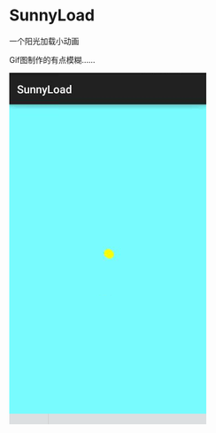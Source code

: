 # SunnyLoad
一个阳光加载小动画

Gif图制作的有点模糊……


![](https://github.com/wuapnjie/SunnyLoad/blob/master/app/sceenshots/SunnyLoad.gif)
